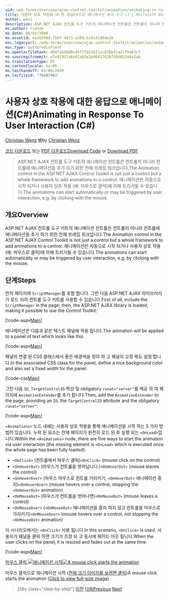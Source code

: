 ```yaml
---
uid: web-forms/overview/ajax-control-toolkit/animation/animating-in-response-to-user-interaction-cs
title: 사용자 상호 작용에 대 한 응답C#으로 애니메이션 효과 주기 () | Microsoft Docs
author: wenz
description: ASP.NET AJAX 컨트롤 도구 키트의 애니메이션 컨트롤은 컨트롤이 아니라 컨트롤에 애니메이션을 추가 하기 위한 전체 프레임 워크입니다. 애니메이션은 별이 될 수 있습니다 ...
ms.author: riande
ms.date: 06/02/2008
ms.assetid: ea26549d-fbbf-4973-a108-b14cd1d6de26
msc.legacyurl: /web-forms/overview/ajax-control-toolkit/animation/animating-in-response-to-user-interaction-cs
msc.type: authoredcontent
ms.openlocfilehash: d04fa680d0cd4f7fb54521ac6fbb47a2cf9a83cf
ms.sourcegitcommit: e7e91932a6e91a63e2e46417626f39d6b244a3ab
ms.translationtype: MT
ms.contentlocale: ko-KR
ms.lasthandoff: 03/06/2020
ms.locfileid: "78497903"
---
```

# <a name="animating-in-response-to-user-interaction-c"></a><span data-ttu-id="8cf16-104">사용자 상호 작용에 대한 응답으로 애니메이션(C#)</span><span class="sxs-lookup"><span data-stu-id="8cf16-104">Animating in Response To User Interaction (C#)</span></span>

<span data-ttu-id="8cf16-105">[Christian Wenz](https://github.com/wenz) 별</span><span class="sxs-lookup"><span data-stu-id="8cf16-105">by [Christian Wenz](https://github.com/wenz)</span></span>

<span data-ttu-id="8cf16-106">[코드 다운로드](https://download.microsoft.com/download/f/9/a/f9a26acd-8df4-4484-8a18-199e4598f411/Animation6.cs.zip) 또는 [PDF 다운로드](https://download.microsoft.com/download/6/7/1/6718d452-ff89-4d3f-a90e-c74ec2d636a3/animation6CS.pdf)</span><span class="sxs-lookup"><span data-stu-id="8cf16-106">[Download Code](https://download.microsoft.com/download/f/9/a/f9a26acd-8df4-4484-8a18-199e4598f411/Animation6.cs.zip) or [Download PDF](https://download.microsoft.com/download/6/7/1/6718d452-ff89-4d3f-a90e-c74ec2d636a3/animation6CS.pdf)</span></span>

> <span data-ttu-id="8cf16-107">ASP.NET AJAX 컨트롤 도구 키트의 애니메이션 컨트롤은 컨트롤이 아니라 컨트롤에 애니메이션을 추가 하기 위한 전체 프레임 워크입니다.</span><span class="sxs-lookup"><span data-stu-id="8cf16-107">The Animation control in the ASP.NET AJAX Control Toolkit is not just a control but a whole framework to add animations to a control.</span></span> <span data-ttu-id="8cf16-108">애니메이션은 자동으로 시작 되거나 사용자 상호 작용 (예: 마우스로 클릭)에 의해 트리거될 수 있습니다.</span><span class="sxs-lookup"><span data-stu-id="8cf16-108">The animations can start automatically or may be triggered by user interaction, e.g. by clicking with the mouse.</span></span>

## <a name="overview"></a><span data-ttu-id="8cf16-109">개요</span><span class="sxs-lookup"><span data-stu-id="8cf16-109">Overview</span></span>

<span data-ttu-id="8cf16-110">ASP.NET AJAX 컨트롤 도구 키트의 애니메이션 컨트롤은 컨트롤이 아니라 컨트롤에 애니메이션을 추가 하기 위한 전체 프레임 워크입니다.</span><span class="sxs-lookup"><span data-stu-id="8cf16-110">The Animation control in the ASP.NET AJAX Control Toolkit is not just a control but a whole framework to add animations to a control.</span></span> <span data-ttu-id="8cf16-111">애니메이션은 자동으로 시작 되거나 사용자 상호 작용 (예: 마우스로 클릭)에 의해 트리거될 수 있습니다.</span><span class="sxs-lookup"><span data-stu-id="8cf16-111">The animations can start automatically or may be triggered by user interaction, e.g. by clicking with the mouse.</span></span>

## <a name="steps"></a><span data-ttu-id="8cf16-112">단계</span><span class="sxs-lookup"><span data-stu-id="8cf16-112">Steps</span></span>

<span data-ttu-id="8cf16-113">먼저 페이지에 `ScriptManager`를 포함 합니다. 그런 다음 ASP.NET AJAX 라이브러리가 로드 되어 컨트롤 도구 키트를 사용할 수 있습니다.</span><span class="sxs-lookup"><span data-stu-id="8cf16-113">First of all, include the `ScriptManager` in the page; then, the ASP.NET AJAX library is loaded, making it possible to use the Control Toolkit:</span></span>

[!code-aspx[Main](animating-in-response-to-user-interaction-cs/samples/sample1.aspx)]

<span data-ttu-id="8cf16-114">애니메이션은 다음과 같은 텍스트 패널에 적용 됩니다.</span><span class="sxs-lookup"><span data-stu-id="8cf16-114">The animation will be applied to a panel of text which looks like this:</span></span>

[!code-aspx[Main](animating-in-response-to-user-interaction-cs/samples/sample2.aspx)]

<span data-ttu-id="8cf16-115">패널의 연결 된 CSS 클래스에서 좋은 배경색을 정의 하 고 패널의 고정 폭도 설정 합니다.</span><span class="sxs-lookup"><span data-stu-id="8cf16-115">In the associated CSS class for the panel, define a nice background color and also set a fixed width for the panel:</span></span>

[!code-css[Main](animating-in-response-to-user-interaction-cs/samples/sample3.css)]

<span data-ttu-id="8cf16-116">그런 다음 `ID`, `TargetControlID` 특성 및 obligatory `runat="server"`를 제공 하 여 페이지에 `AnimationExtender`를 추가 합니다.</span><span class="sxs-lookup"><span data-stu-id="8cf16-116">Then, add the `AnimationExtender` to the page, providing an `ID`, the `TargetControlID` attribute and the obligatory `runat="server"`:</span></span>

[!code-aspx[Main](animating-in-response-to-user-interaction-cs/samples/sample4.aspx)]

<span data-ttu-id="8cf16-117">`<Animations>` 노드 내에는 사용자 상호 작용을 통해 애니메이션을 시작 하는 5 가지 방법이 있습니다. 누락 된 요소는 전체 페이지가 완전히 로드 된 후 실행 되는 `<OnLoad>`입니다.</span><span class="sxs-lookup"><span data-stu-id="8cf16-117">Within the `<Animations>` node, there are five ways to start the animation via user interaction (the missing element is `<OnLoad>` which is executed once the whole page has been fully loaded):</span></span>

- <span data-ttu-id="8cf16-118">`<OnClick>` (컨트롤에서 마우스 클릭)</span><span class="sxs-lookup"><span data-stu-id="8cf16-118">`<OnClick>` (mouse click on the control)</span></span>
- <span data-ttu-id="8cf16-119">`<OnHoverOut>` (마우스가 컨트롤을 벗어납니다.)</span><span class="sxs-lookup"><span data-stu-id="8cf16-119">`<OnHoverOut>` (mouse leaves the control)</span></span>
- <span data-ttu-id="8cf16-120">`<OnHoverOver>` (마우스 마우스로 컨트롤 가리키기, `<OnHoverOut>` 애니메이션 중지)</span><span class="sxs-lookup"><span data-stu-id="8cf16-120">`<OnHoverOver>` (mouse hovers over a control, stopping the `<OnHoverOut>` animation)</span></span>
- <span data-ttu-id="8cf16-121">`<OnMouseOut>` (마우스가 컨트롤을 벗어나면)</span><span class="sxs-lookup"><span data-stu-id="8cf16-121">`<OnMouseOut>` (mouse leaves a control)</span></span>
- <span data-ttu-id="8cf16-122">`<OnMouseOver>` (`<OnMouseOut>` 애니메이션을 중지 하지 않고 컨트롤을 마우스로 가리키기)</span><span class="sxs-lookup"><span data-stu-id="8cf16-122">`<OnMouseOver>` (mouse hovers over a control, not stopping the `<OnMouseOut>` animation)</span></span>

<span data-ttu-id="8cf16-123">이 시나리오에서는 `<OnClick>` 사용 됩니다.</span><span class="sxs-lookup"><span data-stu-id="8cf16-123">In this scenario, `<OnClick>` is used.</span></span> <span data-ttu-id="8cf16-124">사용자가 패널을 클릭 하면 크기가 조정 되 고 동시에 페이드 아웃 됩니다.</span><span class="sxs-lookup"><span data-stu-id="8cf16-124">When the user clicks on the panel, it is resized and fades out at the same time.</span></span>

[!code-aspx[Main](animating-in-response-to-user-interaction-cs/samples/sample5.aspx)]

<span data-ttu-id="8cf16-125">[마우스 클릭 ![애니메이션 시작](animating-in-response-to-user-interaction-cs/_static/image2.png)](animating-in-response-to-user-interaction-cs/_static/image1.png)</span><span class="sxs-lookup"><span data-stu-id="8cf16-125">[![A mouse click starts the animation](animating-in-response-to-user-interaction-cs/_static/image2.png)](animating-in-response-to-user-interaction-cs/_static/image1.png)</span></span>

<span data-ttu-id="8cf16-126">마우스 클릭으로 애니메이션 시작 ([전체 크기 이미지를 보려면 클릭](animating-in-response-to-user-interaction-cs/_static/image3.png))</span><span class="sxs-lookup"><span data-stu-id="8cf16-126">A mouse click starts the animation ([Click to view full-size image](animating-in-response-to-user-interaction-cs/_static/image3.png))</span></span>

> [!div class="step-by-step"]
> <span data-ttu-id="8cf16-127">[이전](picking-one-animation-out-of-a-list-cs.md)
> [다음](disabling-actions-during-animation-cs.md)</span><span class="sxs-lookup"><span data-stu-id="8cf16-127">[Previous](picking-one-animation-out-of-a-list-cs.md)
[Next](disabling-actions-during-animation-cs.md)</span></span>
